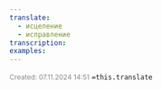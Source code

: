 ```yaml
---
translate:
  - исцеление
  - исправление
transcription: 
examples:
---
```

<span style="font-size:12px; color:#888888;">Created: 07.11.2024 14:51</span>
 `=this.translate`